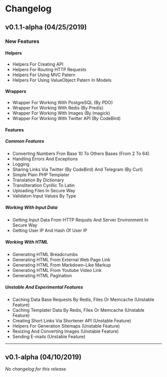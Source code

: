 # Changelog

## v0.1.1-alpha (04/25/2019)

### New Features

#### Helpers

-   Helpers For Creating API
-   Helpers For Routing HTTP Requests
-   Helpers For Using MVC Patern
-   Helpers For Using ValueObject Patern In Models

#### Wrappers

-   Wrapper For Working With PostgreSQL (By PDO)
-   Wrapper For Working With Redis (By Predis)
-   Wrapper For Working With Images (By Imagick)
-   Wrapper For Working With Twitter API (By CodeBird)

#### Features

##### Common Features

-   Converting Numbers Fron Base 10 To Others Bases (From 2 To 64)
-   Handling Errors And Exceptions
-   Logging
-   Sharing Links Via Twitter (By CodeBird) And Telegram (By Curl)
-   Simple Plain PHP Templater
-   Translation By Dictionary
-   Transliteration Cyrillic To Latin
-   Uploading Files In Secure Way
-   Validaton Input Values By Type

##### Working With Input Data

-   Getting Input Data From HTTP Requsts And Server Environment In Secure Way
-   Getting User IP And Hash Of User IP

##### Working With HTML

-   Generating HTML Breadcrumbs
-   Generating HTML From External Web Page Link
-   Generating HTML From Markdown-Like Markup
-   Generating HTML From Youtube Video Link
-   Generating HTML Pagination

##### Unstable And Experimental Features

-   Caching Data Base Requests By Redis, Files Or Memcache (Unstable Feature)
-   Caching Templater Data By Redis, Files Or Memcache (Unstable Feature)
-   Creating Short Links Via Shortener API (Unstable Feature)
-   Helpers For Generation Sitemaps (Unstable Feature)
-   Resizing And Converting Images (Unstable Feature)
-   Sending E-mails (Unstable Feature)

---

## v0.1-alpha (04/10/2019)

*No changelog for this release.*
